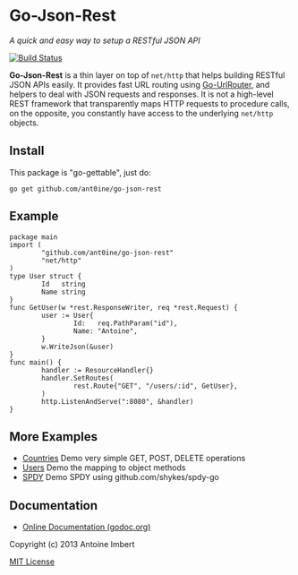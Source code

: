 
Go-Json-Rest
============

*A quick and easy way to setup a RESTful JSON API*

[![Build Status](https://travis-ci.org/ant0ine/go-json-rest.png?branch=master)](https://travis-ci.org/ant0ine/go-json-rest)

**Go-Json-Rest** is a thin layer on top of `net/http` that helps building RESTful JSON APIs easily. It provides fast URL routing using [Go-UrlRouter](https://github.com/ant0ine/go-urlrouter), and helpers to deal with JSON requests and responses. It is not a high-level REST framework that transparently maps HTTP requests to procedure calls, on the opposite, you constantly have access to the underlying
`net/http` objects.

Install
-------

This package is "go-gettable", just do:

    go get github.com/ant0ine/go-json-rest

Example
-------

	package main
	import (
	        "github.com/ant0ine/go-json-rest"
	        "net/http"
	)
	type User struct {
	        Id   string
	        Name string
	}
	func GetUser(w *rest.ResponseWriter, req *rest.Request) {
	        user := User{
	                Id:   req.PathParam("id"),
	                Name: "Antoine",
	        }
	        w.WriteJson(&user)
	}
	func main() {
	        handler := ResourceHandler{}
	        handler.SetRoutes(
	                rest.Route{"GET", "/users/:id", GetUser},
	        )
	        http.ListenAndServe(":8080", &handler)
	}


More Examples
-------------

- [Countries](https://github.com/ant0ine/go-json-rest/blob/master/examples/countries.go) Demo very simple GET, POST, DELETE operations
- [Users](https://github.com/ant0ine/go-json-rest/blob/master/examples/users.go) Demo the mapping to object methods
- [SPDY](https://github.com/ant0ine/go-json-rest/blob/master/examples/spdy.go) Demo SPDY using github.com/shykes/spdy-go


Documentation
-------------

- [Online Documentation (godoc.org)](http://godoc.org/github.com/ant0ine/go-json-rest)


Copyright (c) 2013 Antoine Imbert

[MIT License](https://github.com/ant0ine/go-json-rest/blob/master/LICENSE)


